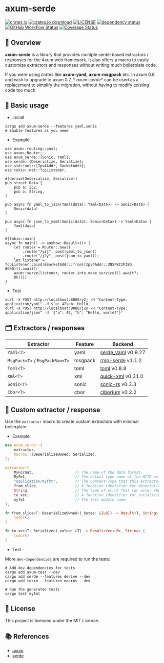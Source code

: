 # axum-serde

[![crates.io](https://img.shields.io/crates/v/axum-serde)](https://crates.io/crates/axum-serde)
[![crates.io download](https://img.shields.io/crates/d/axum-serde)](https://crates.io/crates/axum-serde)
[![LICENSE](https://img.shields.io/badge/license-MIT-blue)](https://github.com/gengteng/axum-serde/blob/main/LICENSE)
[![dependency status](https://deps.rs/repo/github/gengteng/axum-serde/status.svg)](https://deps.rs/repo/github/gengteng/axum-serde)
[![GitHub Workflow Status](https://img.shields.io/github/actions/workflow/status/gengteng/axum-serde/.github/workflows/main.yml?branch=main)](https://github.com/gengteng/axum-serde/actions/workflows/ci.yml)
[![Coverage Status](https://coveralls.io/repos/github/gengteng/axum-serde/badge.svg?branch=main)](https://coveralls.io/github/gengteng/axum-serde?branch=main)

## 📑 Overview

**axum-serde** is a library that provides multiple serde-based extractors / responses for the Axum web framework. It
also offers a macro to easily customize extractors and responses without writing much boilerplate code.

If you were using crates like **axum-yaml**, **axum-msgpack** etc. in axum 0.6 and wish to upgrade to axum 0.7, *
*axum-serde** can be used as a replacement to simplify the migration, without having to modify existing code too much.

## 🚀 Basic usage

* Install

```shell
cargo add axum-serde --features yaml,sonic
# Enable features as you need
```

* Example

```rust,ignore
use axum::routing::post;
use axum::Router;
use axum_serde::{Sonic, Yaml};
use serde::{Deserialize, Serialize};
use std::net::{Ipv4Addr, SocketAddr};
use tokio::net::TcpListener;

#[derive(Deserialize, Serialize)]
pub struct Data {
    pub a: i32,
    pub b: String,
}

pub async fn yaml_to_json(Yaml(data): Yaml<Data>) -> Sonic<Data> {
    Sonic(data)
}

pub async fn json_to_yaml(Sonic(data): Sonic<Data>) -> Yaml<Data> {
    Yaml(data)
}

#[tokio::main]
async fn main() -> anyhow::Result<()> {
    let router = Router::new()
        .route("/y2j", post(yaml_to_json))
        .route("/j2y", post(json_to_yaml));
    let listener = TcpListener::bind(&SocketAddr::from((Ipv4Addr::UNSPECIFIED, 8080))).await?;
    axum::serve(listener, router.into_make_service()).await?;
    Ok(())
}
```

* Test

```shell
curl -X POST http://localhost:8080/y2j -H "Content-Type: application/yaml" -d $'a: 42\nb: Hello'
curl -X POST http://localhost:8080/j2y -H "Content-Type: application/json" -d '{"a": 42, "b": "Hello, world!"}'
```

## 🗂️ Extractors / responses

| Extractor                      | Feature | Backend                                                   |
|--------------------------------|---------|-----------------------------------------------------------|
| `Yaml<T>`                      | yaml    | [serde_yaml](https://crates.io/crates/serde_yaml) v0.9.27 |
| `MsgPack<T>` / `MsgPackRaw<T>` | msgpack | [rmp-serde](https://crates.io/crates/rmp-serde) v1.1.2    |
| `Toml<T>`                      | toml    | [toml](https://crates.io/crates/toml) v0.8.8              |
| `Xml<T>`                       | xml     | [quick-xml](https://crates.io/crates/quick-xml) v0.31.0   |
| `Sonic<T>`                     | sonic   | [sonic-rs](https://crates.io/crates/sonic-rs) v0.3.3      |
| `Cbor<T>`                      | cbor    | [ciborium](https://crates.io/crates/ciborium) v0.2.2      |

## 🎁 Custom extractor / response

Use the `extractor` macro to create custom extractors with minimal boilerplate:

* Example

```rust
use axum_serde::{
    extractor,
    macros::{DeserializeOwned, Serialize},
};

extractor!(
    MyFormat,                   // The name of the data format.
    MyFmt,                      // The actual type name of the HTTP extractor/response.
    "application/myfmt",        // The Content-Type that this extractor supports.
    from_slice,                 // A function identifier for deserializing data from the HTTP request body.
    String,                     // The type of error that can occur when deserializing from the request body.
    to_vec,                     // A function identifier for serializing the HTTP response body to bytes.
    myfmt                       // The test module name.
);

fn from_slice<T: DeserializeOwned>(_bytes: &[u8]) -> Result<T, String> {
    todo!()
}

fn to_vec<T: Serialize>(_value: &T) -> Result<Vec<u8>, String> {
    todo!()
}
```

* Test

More `dev-dependencies` are required to run the tests:

```shell
# Add dev-dependencies for tests
cargo add axum-test --dev
cargo add serde --features derive --dev
cargo add tokio --features macros --dev

# Run the generated tests
cargo test myfmt
```

## 📜 License

This project is licensed under the MIT License.

## 📚 References

* [axum](https://crates.io/crates/axum)
* [serde](https://crates.io/crates/serde)